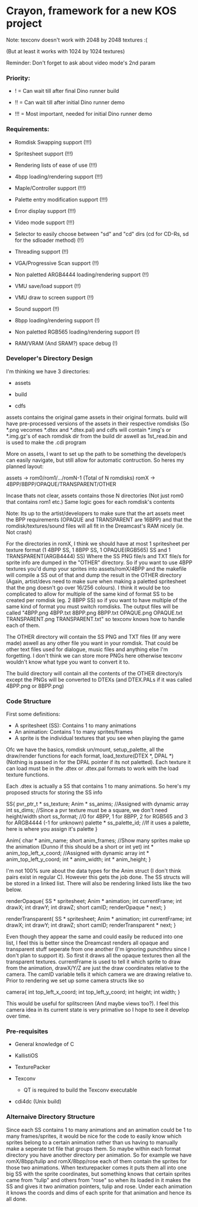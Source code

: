 # Crayon, framework for a new KOS project

Note: texconv doesn't work with 2048 by 2048 textures :(

(But at least it works with 1024 by 1024 textures)

Reminder: Don't forget to ask about video mode's 2nd param

### Priority:

+ ! = Can wait till after final Dino runner build

+ !! = Can wait till after initial Dino runner demo

+ !!! = Most important, needed for initial Dino runner demo

### Requirements:

+ Romdisk Swapping support (!!!)

+ Spritesheet support (!!!)

+ Rendering lists of ease of use (!!!)

+ 4bpp loading/rendering support (!!!)

+ Maple/Controller support (!!!)

+ Palette entry modification support (!!!)

+ Error display support (!!!)

+ Video mode support (!!!)

+ Selector to easily choose between "sd" and "cd" dirs (cd for CD-Rs, sd for the sdloader method) (!!)

+ Threading support (!!)

+ VGA/Progressive Scan support (!!)

+ Non paletted ARGB4444 loading/rendering support (!!)

+ VMU save/load support (!!)

+ VMU draw to screen support (!!)

+ Sound support (!!)

+ 8bpp loading/rendering support (!)

+ Non paletted RGB565 loading/rendering support (!)

+ RAM/VRAM (And SRAM?) space debug (!)

### Developer's Directory Design

I'm thinking we have 3 directories:

+ assets

+ build

+ cdfs

assets contains the original game assets in their original formats. build will have pre-processed versions of the assets in their respective romdisks (So \*.png vecomes \*.dtex and \*.dtex.pal) and cdfs will contain \*.img's or \*.img.gz's of each romdisk dir from the build dir aswell as 1st_read.bin and is used to make the .cdi program

More on assets, I want to set up the path to be something the developer/s can easily navigate, but still allow for automatic contruction. So heres my planned layout:

assets -> rom0/rom1/.../romN-1 (Total of N romdisks)
romX -> 4BPP/8BPP/OPAQUE/TRANSPARENT/OTHER

Incase thats not clear, assets contains those N directories (Not just rom0 that contains rom1 etc.) Same logic goes for each romdisk's contents

Note: Its up to the artist/developers to make sure that the art assets meet the BPP requirements (OPAQUE and TRANSPARENT are 16BPP) and that the romdisk/textures/sound files will all fit in the Dreamcast's RAM nicely (ie. Not crash)

For the directories in romX, I think we should have at most 1 spritesheet per texture format (1 4BPP SS, 1 8BPP SS, 1 OPAQUE(RGB565) SS and 1 TRANSPARENT(ARGB4444) SS) Where the SS PNG file/s and TXT file/s for sprite info are dumped in the "OTHER" directory. So if you want to use 4BPP textures you'd dump your sprites into assets/romX/4BPP and the makefile will compile a SS out of that and dump the result in the OTHER directory (Again, artist/devs need to make sure when making a paletted spritesheet that the png doesn't go over 16/256 colours). I think it would be too complicated to allow for multiple of the same kind of format SS to be created per romdisk (eg. 2 8BPP SS) so if you want to have multiple of the same kind of format you must switch romdisks. The output files will be called "4BPP.png 4BPP.txt 8BPP.png 8BPP.txt OPAQUE.png OPAQUE.txt TRANSPARENT.png TRANSPARENT.txt" so texconv knows how to handle each of them.

The OTHER directory will contain the SS PNG and TXT files (If any were made) aswell as any other file you want in your romdisk. That could be other text files used for dialogue, music files and anything else I'm forgetting. I don't think we can store more PNGs here otherwise texconv wouldn't know what type you want to convert it to.

The build directory will contain all the contents of the OTHER directory/s except the PNGs will be converted to DTEXs (and DTEX.PALs if it was called 4BPP.png or 8BPP.png)

### Code Structure

First some definitions:

+ A spritesheet (SS): Contains 1 to many animations
+ An animation: Contains 1 to many sprites/frames
+ A sprite is the individual textures that you see when playing the game

Ofc we have the basics, romdisk un/mount, setup_palette, all the draw/render functions for each format, load_texture(DTEX \*, DPAL \*) (Nothing is passed in for the DPAL pointer if its not paletted). Each texture it can load must be in the .dtex or .dtex.pal formats to work with the load texture functions.

Each .dtex is actually a SS that contains 1 to many animations. So here's my proposed structs for storing the SS info

SS{
	pvr_ptr_t \* ss_texture;
	Anim \* ss_anims;	//Assigned with dynamic array
	int ss_dims;	//Since a pvr texture must be a square, we don't need height/width
	short ss_format; //0 for 4BPP, 1 for 8BPP, 2 for RGB565 and 3 for ARGB4444 (-1 for unknown)
	palette \* ss_palette_id; //If it uses a palette, here is where you assign it's palette
}

Anim{
	char \* anim_name;
	short anim_frames;	//Show many sprites make up the animation (Dunno if this should be a short or int yet)
	int \* anim_top_left_x_coord;	//Assigned with dynamic array
	int \* anim_top_left_y_coord;
	int \* anim_width;
	int \* anim_height;
}

I'm not 100% sure about the data types for the Anim struct (I don't think pairs exist in regular C). However this gets the job done. The SS structs will be stored in a linked list. There will also be rendering linked lists like the two below.

renderOpaque{
	SS \* spritesheet;
	Anim \* animation;
	int currentFrame;
	int drawX;
	int drawY;
	int drawZ;
	short camID;
	renderOpaque \* next;
}

renderTransparent{
	SS \* spritesheet;
	Anim \* animation;
	int currentFrame;
	int drawX;
	int drawY;
	int drawZ;
	short camID;
	renderTransparent \* next;
}

Even though they appear the same and could easily be reduced into one list, I feel this is better since the Dreamcast renders all opaque and transparent stuff seperate from one another (I'm ignoring punchthru since I don't plan to support it). So first it draws all the opaque textures then all the transparent textures. currentFrame is used to tell it which sprite to draw from the animation, drawX/Y/Z are just the draw coordinates relative to the camera. The camID variable tells it which camera we are drawing relative to. Prior to rendering we set up some camera structs like so

camera{
	int top_left_x_coord;
	int top_left_y_coord;
	int height;
	int width;
}

This would be useful for splitscreen (And maybe views too?). I feel this camera idea in its current state is very primative so I hope to see it develop over time.

### Pre-requisites

+ General knowledge of C

+ KallistiOS

+ TexturePacker

+ Texconv
	+ QT is required to build the Texconv executable

+ cdi4dc (Unix build)

### Alternaive Directory Structure

Since each SS contains 1 to many animations and an animation could be 1 to many frames/sprites, it would be nice for the code to easily know which sprites belong to a certain animation rather than us having to manually make a seperate txt file that groups them. So maybe within each format directory you have another directory per animation. So for example we have romX/8bpp/tulip and romX/8bpp/rose each of them contain the sprites for those two animations. When texturepacker comes it puts them all into one big SS with the sprite coordinates, but something knows that certain sprites came from "tulip" and others from "rose" so when its loaded in it makes the SS and gives it two animation pointers, tulip and rose. Under each animation it knows the coords and dims of each sprite for that animation and hence its all done.